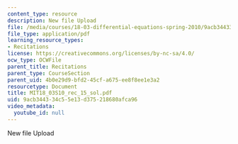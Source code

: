 ```yaml
---
content_type: resource
description: New file Upload
file: /media/courses/18-03-differential-equations-spring-2010/9acb344334c55e13d375218680afca96_MIT18_03S10_rec_15_sol.pdf
file_type: application/pdf
learning_resource_types:
- Recitations
license: https://creativecommons.org/licenses/by-nc-sa/4.0/
ocw_type: OCWFile
parent_title: Recitations
parent_type: CourseSection
parent_uid: 4b0e29d9-bfd2-45cf-a675-ee8f8ee1e3a2
resourcetype: Document
title: MIT18_03S10_rec_15_sol.pdf
uid: 9acb3443-34c5-5e13-d375-218680afca96
video_metadata:
  youtube_id: null
---
```

New file Upload